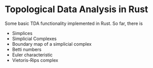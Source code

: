 # Topological Data Analysis in Rust

Some basic TDA functionality implemented in Rust. So far, there is

- Simplices
- Simplicial Complexes
- Boundary map of a simplicial complex
- Betti numbers
- Euler characteristic
- Vietoris-Rips complex

